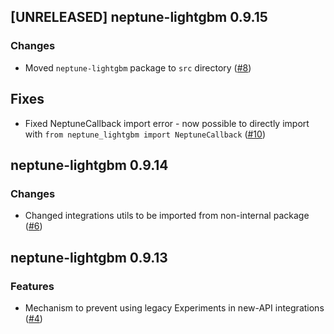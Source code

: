 ## [UNRELEASED] neptune-lightgbm 0.9.15

### Changes
- Moved `neptune-lightgbm` package to `src` directory ([#8](https://github.com/neptune-ai/neptune-lightgbm/pull/8))

## Fixes
- Fixed NeptuneCallback import error - now possible to directly import with `from neptune_lightgbm import NeptuneCallback`
  ([#10](https://github.com/neptune-ai/neptune-lightgbm/pull/10))

## neptune-lightgbm 0.9.14

### Changes
- Changed integrations utils to be imported from non-internal package ([#6](https://github.com/neptune-ai/neptune-lightgbm/pull/6))

## neptune-lightgbm 0.9.13

### Features
- Mechanism to prevent using legacy Experiments in new-API integrations ([#4](https://github.com/neptune-ai/neptune-lightgbm/pull/4))
